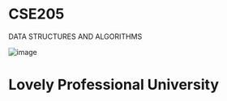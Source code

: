 # CSE205
DATA STRUCTURES AND ALGORITHMS


![image](https://repository-images.githubusercontent.com/437829068/1c4e61b8-087e-4fe0-9d1d-ddb7acf54bbf)

# Lovely Professional University
